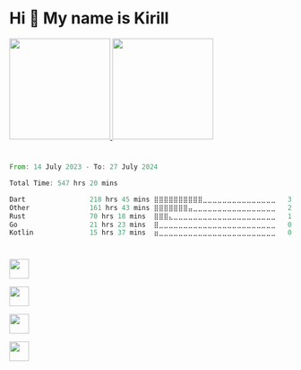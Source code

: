 Hi 👋 My name is Kirill
=======================
<div>
  <a href="https://github.com/ripls56">
  <img height="180em" src="https://github-readme-stats-ripls56s-projects.vercel.app/api?username=ripls56&show_icons=true&include_all_commits=true&count_private=true&theme=nord"/>
  <img height="180em" src="https://github-readme-stats-ripls56s-projects.vercel.app/api/top-langs/?username=ripls56&layout=compact&count_private=true&theme=nord&exclude_repo=colege&hide=python,html,jupyter%20notebook,Makefile"/>
  </a>
</div>
  
  ###
  #
  
<!--START_SECTION:waka-->

```rust
From: 14 July 2023 - To: 27 July 2024

Total Time: 547 hrs 20 mins

Dart                218 hrs 45 mins ⣿⣿⣿⣿⣿⣿⣿⣿⣿⣿⣀⣀⣀⣀⣀⣀⣀⣀⣀⣀⣀⣀⣀⣀⣀   39.97 %
Other               161 hrs 43 mins ⣿⣿⣿⣿⣿⣿⣿⣤⣀⣀⣀⣀⣀⣀⣀⣀⣀⣀⣀⣀⣀⣀⣀⣀⣀   29.55 %
Rust                70 hrs 18 mins  ⣿⣿⣿⣄⣀⣀⣀⣀⣀⣀⣀⣀⣀⣀⣀⣀⣀⣀⣀⣀⣀⣀⣀⣀⣀   12.84 %
Go                  21 hrs 23 mins  ⣿⣀⣀⣀⣀⣀⣀⣀⣀⣀⣀⣀⣀⣀⣀⣀⣀⣀⣀⣀⣀⣀⣀⣀⣀   03.91 %
Kotlin              15 hrs 37 mins  ⣶⣀⣀⣀⣀⣀⣀⣀⣀⣀⣀⣀⣀⣀⣀⣀⣀⣀⣀⣀⣀⣀⣀⣀⣀   02.85 %
```

<!--END_SECTION:waka-->

  ###
  #

<p align="left">
  <a href="https://github.com/ripls56">
    <img src="https://simpleskill.icons.workers.dev/svg?i=flutter,dart,postman&perline=20&theme=dark" height="35"/>
  </a>
</p>  
<p align="left">
  <a href="https://github.com/ripls56">
    <img src="https://simpleskill.icons.workers.dev/svg?i=go,rust,postgresql,redis,amazons3&perline=20&theme=dark" height="35"/>
  </a>
</p>  
<p align="left">
  <a href="https://github.com/ripls56">
    <img src="https://simpleskill.icons.workers.dev/svg?i=docker,git,prometheus,sentry&perline=20&theme=dark" height="35"/>
  </a>
</p>  
<p align="left">
  <a href="https://github.com/ripls56">
    <img src="https://simpleskill.icons.workers.dev/svg?i=github,githubactions&perline=20&theme=dark" height="35"/>
  </a>
</p>  
